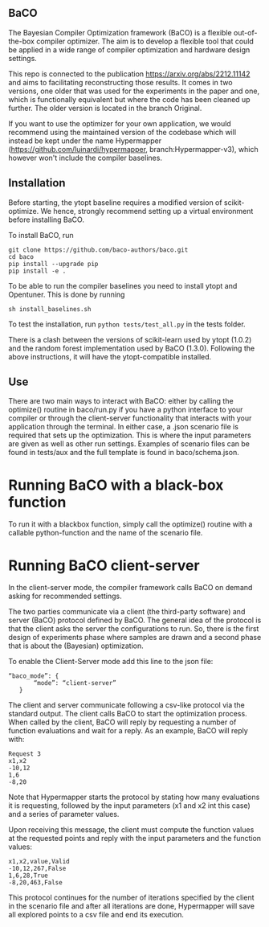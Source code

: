 ## BaCO

The Bayesian Compiler Optimization framework (BaCO) is a flexible out-of-the-box compiler optimizer. The aim is to develop a flexible tool that could be applied in a wide range of compiler optimization and hardware design settings.

This repo is connected to the publication https://arxiv.org/abs/2212.11142 and aims to facilitating reconstructing those results. It comes in two versions, one older that was used for the experiments in the paper and one, which is functionally equivalent but where the code has been cleaned up further. The older version is located in the branch Original.

If you want to use the optimizer for your own application, we would recommend using the maintained version of the codebase which will instead be kept under the name Hypermapper (https://github.com/luinardi/hypermapper, branch:Hypermapper-v3), which however won't include the compiler baselines.

## Installation
Before starting, the ytopt baseline requires a modified version of scikit-optimize. We hence, strongly recommend setting up a virtual environment before installing BaCO.

To install BaCO, run
```
git clone https://github.com/baco-authors/baco.git
cd baco
pip install --upgrade pip
pip install -e .
```

To be able to run the compiler baselines you need to install ytopt and Opentuner. This is done by running
```
sh install_baselines.sh
``` 

To test the installation, run `python tests/test_all.py` in the tests folder.

There is a clash between the versions of scikit-learn used by ytopt (1.0.2) and the random forest implementation used by BaCO (1.3.0). Following the above instructions, it will have the ytopt-compatible installed. 
## Use
There are two main ways to interact with BaCO: either by calling the optimize() routine in baco/run.py if you have a python interface to your compiler or through the client-server functionality that interacts with your application through the terminal. In either case, a .json scenario file is required that sets up the optimization. This is where the input parameters are given as well as other run settings. Examples of scenario files can be found in tests/aux and the full template is found in baco/schema.json.

# Running BaCO with a black-box function
To run it with a blackbox function, simply call the optimize() routine with a callable python-function and the name of the scenario file.

# Running BaCO client-server
In the client-server mode, the compiler framework calls BaCO on demand asking for recommended settings.

The two parties communicate via a client (the third-party software) and server (BaCO) protocol defined by BaCO. The general idea of the protocol is that the client asks the server the configurations to run. So, there is the first design of experiments phase where samples are drawn and a second phase that is about the (Bayesian) optimization.

To enable the Client-Server mode add this line to the json file:

```
“baco_mode”: {
       “mode”: “client-server”
   }
```

The client and server communicate following a csv-like protocol via the standard output. The client calls BaCO to start the optimization process. When called by the client, BaCO will reply by requesting a number of function evaluations and wait for a reply. As an example, BaCO will reply with:

```
Request 3
x1,x2
-10,12
1,6
-8,20
```

Note that Hypermapper starts the protocol by stating how many evaluations it is requesting, followed by the input parameters (x1 and x2 int this case) and a series of parameter values.

Upon receiving this message, the client must compute the function values at the requested points and reply with the input parameters and the function values:

```
x1,x2,value,Valid
-10,12,267,False
1,6,28,True
-8,20,463,False
```

This protocol continues for the number of iterations specified by the client in the scenario file and after all iterations are done, Hypermapper will save all explored points to a csv file and end its execution.

